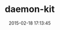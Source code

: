 ---
layout: post
title:  "daemon-kit"
repo:   "kennethkalmer/daemon-kit"
date:   2015-02-18 17:13:45
gemurl: http://github.com/kennethkalmer/daemon-kit
---
